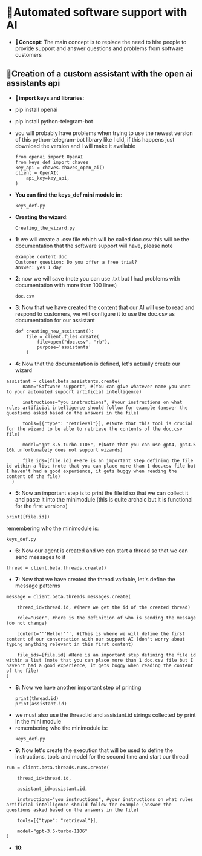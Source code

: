 # 🧠Automated software support with AI
* **💭Concept**:
The main concept is to replace the need to hire people to provide support and answer questions and problems from software customers

## 📎Creation of a custom assistant with the open ai assistants api
* **📂import keys and libraries**:
* pip install openai
* pip install python-telegram-bot
* you will probably have problems when trying to use the newest version of this python-telegram-bot library like I did, if this happens just download the version and I will make it available
  ```
  from openai import OpenAI
  from keys_def import chaves
  key_api = chaves.chaves_open_ai()
  client = OpenAI(
      api_key=key_api,
  )
  ```
* **You can find the keys_def mini module in**:
  ```
  keys_def.py
  ```
  
* **Creating the wizard**:
  ```
  Creating_the_wizard.py
  ```
* **1**:  we will create a .csv file which will be called doc.csv this will be the documentation that the software support will have, please note
  ```
  example content doc
  Customer question: Do you offer a free trial?
  Answer: yes 1 day
  ```
* **2**: now we will save (note you can use .txt but I had problems with documentation with more than 100 lines)
  ```
  doc.csv
  ```
* **3**: Now that we have created the content that our AI will use to read and respond to customers, we will configure it to use the doc.csv as documentation for our assistant

  ```
  def creating_new_assistant():
      file = client.files.create(
          file=open("doc.csv", "rb"),
          purpose='assistants'
      )
  ```
* **4**: Now that the documentation is defined, let's actually create our wizard
```
assistant = client.beta.assistants.create(
      name="Software support", #(You can give whatever name you want to your automated support artificial intelligence)
  
      instructions="you instructions", #your instructions on what rules artificial intelligence should follow for example (answer the questions asked based on the answers in the file)
  
      tools=[{"type": "retrieval"}], #(Note that this tool is crucial for the wizard to be able to retrieve the contents of the doc.csv file)
  
      model="gpt-3.5-turbo-1106", #(Note that you can use gpt4, gpt3.5 16k unfortunately does not support wizards)
  
      file_ids=[file.id] #Here is an important step defining the file id within a list (note that you can place more than 1 doc.csv file but I haven't had a good experience, it gets buggy when reading the content of the file)
  )
```

* **5**: Now an important step is to print the file id so that we can collect it and paste it into the minimodule
(this is quite archaic but it is functional for the first versions)
```
print([file.id])
```
remembering who the minimodule is:
```
keys_def.py
```

* **6**: Now our agent is created and we can start a thread so that we can send messages to it
```
thread = client.beta.threads.create()
```

* **7**: Now that we have created the thread variable, let's define the message patterns
```
message = client.beta.threads.messages.create(
  
    thread_id=thread.id, #(here we get the id of the created thread)
  
    role="user", #here is the definition of who is sending the message (do not change)
  
    content='''Hello!''', #(This is where we will define the first content of our conversation with our support AI (don't worry about typing anything relevant in this first content)
  
    file_ids=[file.id] #Here is an important step defining the file id within a list (note that you can place more than 1 doc.csv file but I haven't had a good experience, it gets buggy when reading the content of the file)
)
```


* **8**: Now we have another important step of printing
  ```
  print(thread.id)
  print(assistant.id)
  ```
* we must also use the thread.id and assistant.id strings collected by print in the mini module
* remembering who the minimodule is:
  ```
  keys_def.py
  ```
* **9**: Now let's create the execution that will be used to define the instructions, tools and model for the second time and start our thread
```
run = client.beta.threads.runs.create(
    
    thread_id=thread.id,
    
    assistant_id=assistant.id, 
    
    instructions="you instructions", #your instructions on what rules artificial intelligence should follow for example (answer the questions asked based on the answers in the file)
    
    tools=[{"type": "retrieval"}],
    
    model="gpt-3.5-turbo-1106" 
)
```

* **10**:




